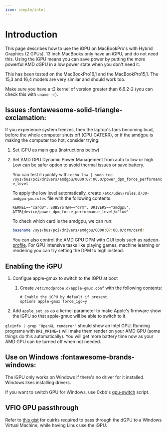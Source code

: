 ```yaml
---
icon: simple/intel
---
```


# Introduction

This page describes how to use the iGPU on MacBookPro's with Hybrid Graphics (2 GPUs). 13 inch MacBooks only have an iGPU, and do not need this. Using the iGPU means you can save power by putting the more powerful AMD dGPU in a low power state when you don't need it.

This has been tested on the MacBookPro16,1 and the MacBookPro15,1. The 15,3 and 16,4 models are very similar and should work too.

Make sure you have a t2 kernel of version greater than 6.6.2-2 (you can check this with `uname -r`).

## Issues :fontawesome-solid-triangle-exclamation:

If you experience system freezes, then the laptop's fans becoming loud, before the whole computer shuts off (CPU CATERR), or if the amdgpu is making the computer too hot, consider trying:

1.  Set iGPU as main gpu (instructions below)

2.  Set AMD GPU Dynamic Power Management from auto to low or high. Low can be safer option to avoid thermal issues or save battery.

    You can test it quickly with: `echo low | sudo tee /sys/bus/pci/drivers/amdgpu/0000:0?:00.0/power_dpm_force_performance_level`

    To apply the low level automatically, create `/etc/udev/rules.d/30-amdgpu-pm.rules` file with the following contents:

    ```plain
    KERNEL=="card0", SUBSYSTEM=="drm", DRIVERS=="amdgpu", ATTR{device/power_dpm_force_performance_level}="low"
    ```

    To check which card is the amdgpu, we can run:

    ```sh
    basename /sys/bus/pci/drivers/amdgpu/0000:0?:00.0/drm/card?
    ```

    You can also control the AMD GPU DPM with GUI tools such as [radeon-profile](https://github.com/emerge-e-world/radeon-profile). For GPU intensive tasks like playing games, machine learning or rendering you can try setting the DPM to high instead.

## Enabling the iGPU

1.  Configue apple-gmux to switch to the IGPU at boot

    1.  Create `/etc/modprobe.d/apple-gmux.conf` with the following contents:

        ```plain
        # Enable the iGPU by default if present
        options apple-gmux force_igd=y
        ```

2.  Add `apple_set_os` as a kernel parameter to make Apple's firmware show the iGPU so that apple-gmux will be able to switch to it.

`glxinfo | grep "OpenGL renderer"` should show an Intel GPU. Running programs with `DRI_PRIME=1` will make them render on your AMD GPU (some things do this automatically). You will get more battery time now as your AMD GPU can be turned off when not needed.

## Use on Windows :fontawesome-brands-windows:

The iGPU only works on Windows if there's no driver for it installed. Windows likes installing drivers.

If you want to switch GPU for Windows, use 0xbb's [gpu-switch](https://github.com/0xbb/gpu-switch#windows-810-usage) script.

## VFIO GPU passthrough

Refer to [this gist](https://gist.github.com/Redecorating/956a672e6922e285de83fdd7d9982e5e) for quirks required to pass through the dGPU to a Windows Virtual Machine, while having Linux use the iGPU.
